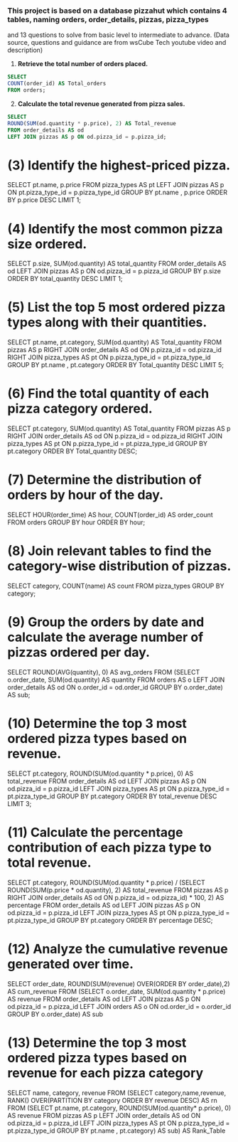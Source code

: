 ### This project is based on a database pizzahut which contains 4 tables, naming orders, order_details, pizzas, pizza_types 
and 13 questions to solve from basic level to intermediate to advance.
(Data source, questions and guidance are from wsCube Tech youtube video and description)

1. **Retrieve the total number of orders placed.**
```sql
SELECT 
COUNT(order_id) AS Total_orders
FROM orders;
```


2. **Calculate the total revenue generated from pizza sales.**
```sql
SELECT 
ROUND(SUM(od.quantity * p.price), 2) AS Total_revenue
FROM order_details AS od
LEFT JOIN pizzas AS p ON od.pizza_id = p.pizza_id;
```


# (3) Identify the highest-priced pizza.

SELECT 
    pt.name, p.price
FROM
    pizza_types AS pt
        LEFT JOIN
    pizzas AS p ON pt.pizza_type_id = p.pizza_type_id
GROUP BY pt.name , p.price
ORDER BY p.price DESC
LIMIT 1;



# (4) Identify the most common pizza size ordered.

SELECT 
    p.size, SUM(od.quantity) AS total_quantity
FROM
    order_details AS od
        LEFT JOIN
    pizzas AS p ON od.pizza_id = p.pizza_id
GROUP BY p.size
ORDER BY total_quantity DESC
LIMIT 1;



# (5) List the top 5 most ordered pizza types along with their quantities.

SELECT 
    pt.name, pt.category, SUM(od.quantity) AS Total_quantity
FROM
    pizzas AS p
        RIGHT JOIN
    order_details AS od ON p.pizza_id = od.pizza_id
        RIGHT JOIN
    pizza_types AS pt ON p.pizza_type_id = pt.pizza_type_id
GROUP BY pt.name , pt.category
ORDER BY Total_quantity DESC
LIMIT 5;



# (6) Find the total quantity of each pizza category ordered.

SELECT 
    pt.category, SUM(od.quantity) AS Total_quantity
FROM
    pizzas AS p
        RIGHT JOIN
    order_details AS od ON p.pizza_id = od.pizza_id
        RIGHT JOIN
    pizza_types AS pt ON p.pizza_type_id = pt.pizza_type_id
GROUP BY pt.category
ORDER BY Total_quantity DESC;



# (7) Determine the distribution of orders by hour of the day.

SELECT 
    HOUR(order_time) AS hour, COUNT(order_id) AS order_count
FROM
    orders
GROUP BY hour
ORDER BY hour;



# (8) Join relevant tables to find the category-wise distribution of pizzas.

SELECT 
    category, COUNT(name) AS count
FROM
    pizza_types
GROUP BY category;



# (9) Group the orders by date and calculate the average number of pizzas ordered per day.

SELECT 
    ROUND(AVG(quantity), 0) AS avg_orders
FROM
    (SELECT 
        o.order_date, SUM(od.quantity) AS quantity
    FROM
        orders AS o
    LEFT JOIN order_details AS od ON o.order_id = od.order_id
    GROUP BY o.order_date) AS sub;



# (10) Determine the top 3 most ordered pizza types based on revenue.

SELECT 
    pt.category,
    ROUND(SUM(od.quantity * p.price), 0) AS total_revenue
FROM
    order_details AS od
        LEFT JOIN
    pizzas AS p ON od.pizza_id = p.pizza_id
        LEFT JOIN
    pizza_types AS pt ON p.pizza_type_id = pt.pizza_type_id
GROUP BY pt.category
ORDER BY total_revenue DESC
LIMIT 3;



# (11) Calculate the percentage contribution of each pizza type to total revenue.

SELECT 
    pt.category,
    ROUND(SUM(od.quantity * p.price) / (SELECT 
                    ROUND(SUM(p.price * od.quantity), 2) AS total_revenue
                FROM
                    pizzas AS p
                        RIGHT JOIN
                    order_details AS od ON p.pizza_id = od.pizza_id) * 100,
            2) AS percentage
FROM
    order_details AS od
        LEFT JOIN
    pizzas AS p ON od.pizza_id = p.pizza_id
        LEFT JOIN
    pizza_types AS pt ON p.pizza_type_id = pt.pizza_type_id
GROUP BY pt.category
ORDER BY percentage DESC;



# (12) Analyze the cumulative revenue generated over time.

SELECT 
    order_date, ROUND(SUM(revenue) OVER(ORDER BY order_date),2) AS cum_revenue
FROM
    (SELECT 
        o.order_date, SUM(od.quantity * p.price) AS revenue
    FROM
		order_details AS od
            LEFT JOIN
        pizzas AS p ON od.pizza_id = p.pizza_id
            LEFT JOIN
        orders AS o ON od.order_id = o.order_id
    GROUP BY o.order_date) AS sub



# (13) Determine the top 3 most ordered pizza types based on revenue for each pizza category

SELECT name, category, revenue
FROM
(SELECT category,name,revenue, RANK() OVER(PARTITION BY category ORDER BY revenue DESC) AS rn
FROM
(SELECT 
    pt.name,
    pt.category,
    ROUND(SUM(od.quantity* p.price), 0) AS revenue
FROM
    pizzas AS p
        LEFT JOIN
    order_details AS od ON od.pizza_id = p.pizza_id
        LEFT JOIN
    pizza_types AS pt ON p.pizza_type_id = pt.pizza_type_id
GROUP BY pt.name , pt.category) AS sub) AS Rank_Table
